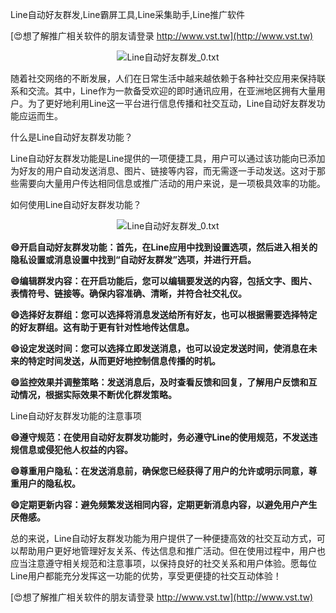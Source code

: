 Line自动好友群发,Line霸屏工具,Line采集助手,Line推广软件

[😍想了解推广相关软件的朋友请登录 http://www.vst.tw](http://www.vst.tw)

 <center><img src="https://vst.tw/MP4/tuiguang/png/7.png" alt="Line自动好友群发_0.txt"></center>

随着社交网络的不断发展，人们在日常生活中越来越依赖于各种社交应用来保持联系和交流。其中，Line作为一款备受欢迎的即时通讯应用，在亚洲地区拥有大量用户。为了更好地利用Line这一平台进行信息传播和社交互动，Line自动好友群发功能应运而生。

什么是Line自动好友群发功能？

Line自动好友群发功能是Line提供的一项便捷工具，用户可以通过该功能向已添加为好友的用户自动发送消息、图片、链接等内容，而无需逐一手动发送。这对于那些需要向大量用户传达相同信息或推广活动的用户来说，是一项极具效率的功能。

如何使用Line自动好友群发功能？

 <center><img src="https://vst.tw/MP4/tuiguang/png/4.png" alt="Line自动好友群发_0.txt"></center>

**😄开启自动好友群发功能：首先，在Line应用中找到设置选项，然后进入相关的隐私设置或消息设置中找到“自动好友群发”选项，并进行开启。**

**😄编辑群发内容：在开启功能后，您可以编辑要发送的内容，包括文字、图片、表情符号、链接等。确保内容准确、清晰，并符合社交礼仪。**

**😄选择好友群组：您可以选择将消息发送给所有好友，也可以根据需要选择特定的好友群组。这有助于更有针对性地传达信息。**

**😄设定发送时间：您可以选择立即发送消息，也可以设定发送时间，使消息在未来的特定时间发送，从而更好地控制信息传播的时机。**

**😄监控效果并调整策略：发送消息后，及时查看反馈和回复，了解用户反馈和互动情况，根据实际效果不断优化群发策略。**

Line自动好友群发功能的注意事项

**😄遵守规范：在使用自动好友群发功能时，务必遵守Line的使用规范，不发送违规信息或侵犯他人权益的内容。**

**😄尊重用户隐私：在发送消息前，确保您已经获得了用户的允许或明示同意，尊重用户的隐私权。**

**😄定期更新内容：避免频繁发送相同内容，定期更新消息内容，以避免用户产生厌倦感。**

总的来说，Line自动好友群发功能为用户提供了一种便捷高效的社交互动方式，可以帮助用户更好地管理好友关系、传达信息和推广活动。但在使用过程中，用户也应当注意遵守相关规范和注意事项，以保持良好的社交关系和用户体验。愿每位Line用户都能充分发挥这一功能的优势，享受更便捷的社交互动体验！

[😍想了解推广相关软件的朋友请登录 http://www.vst.tw](http://www.vst.tw)




